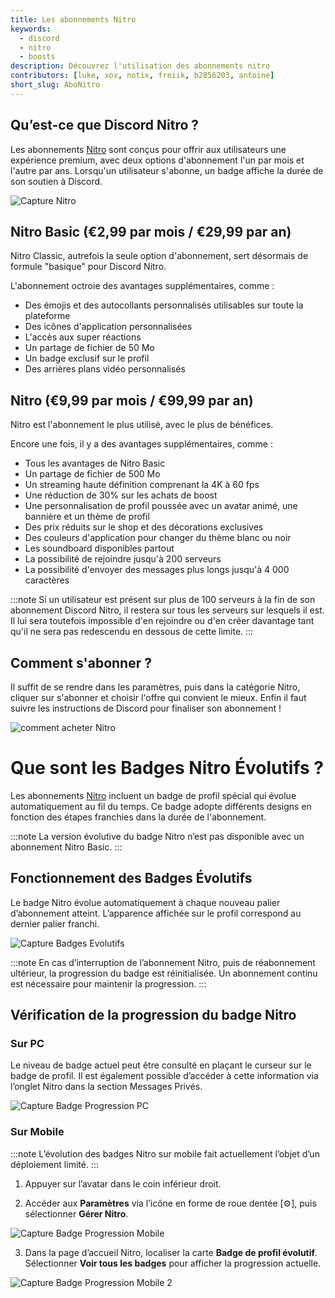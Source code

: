 ```yaml
---
title: Les abonnements Nitro
keywords:
  - discord
  - nitro
  - boosts
description: Découvrez l'utilisation des abonnements nitro
contributors: [luke, xox, notix, freiik, b2856203, antoine]
short_slug: AboNitro
---
```


## Qu’est-ce que Discord Nitro ?
Les abonnements [Nitro](https://discord.com/nitro) sont conçus pour offrir aux utilisateurs une expérience premium, avec deux options d'abonnement l'un par mois et l'autre par ans. Lorsqu'un utilisateur s'abonne, un badge affiche la durée de son soutien à Discord.

![Capture Nitro](https://i.dfr.gg/bRo.png)

## Nitro Basic (€2,99 par mois / €29,99 par an)
Nitro Classic, autrefois la seule option d'abonnement, sert désormais de formule "basique" pour Discord Nitro.

L'abonnement octroie des avantages supplémentaires, comme : 
* Des émojis et des autocollants personnalisés utilisables sur toute la plateforme
* Des icônes d'application personnalisées
* L'accès aux super réactions
* Un partage de fichier de 50 Mo
* Un badge exclusif sur le profil
* Des arrières plans vidéo personnalisés

## Nitro (€9,99 par mois / €99,99 par an)
Nitro est l'abonnement le plus utilisé, avec le plus de bénéfices.

Encore une fois, il y a des avantages supplémentaires, comme :
* Tous les avantages de Nitro Basic
* Un partage de fichier de 500 Mo
* Un streaming haute définition comprenant la 4K à 60 fps
* Une réduction de 30% sur les achats de boost
* Une personnalisation de profil poussée avec un avatar animé, une bannière et un thème de profil
* Des prix réduits sur le shop et des décorations exclusives
* Des couleurs d'application pour changer du thème blanc ou noir
* Les soundboard disponibles partout
* La possibilité de rejoindre jusqu'à 200 serveurs
* La possibilité d'envoyer des messages plus longs jusqu'à 4 000 caractères

:::note 
Si un utilisateur est présent sur plus de 100 serveurs à la fin de son abonnement Discord Nitro, il restera sur tous les serveurs sur lesquels il est. Il lui sera toutefois impossible d'en rejoindre ou d'en créer davantage tant qu'il ne sera pas redescendu en dessous de cette limite. 
:::

## Comment s'abonner ?
Il suffit de se rendre dans les paramètres, puis dans la catégorie Nitro, cliquer sur s'abonner et choisir l'offre qui convient le mieux. Enfin il faut suivre les instructions de Discord pour finaliser son abonnement !

![comment acheter Nitro](https://i.dfr.gg/4aWS.png)

# Que sont les Badges Nitro Évolutifs ?

Les abonnements [Nitro](https://discord.com/nitro) incluent un badge de profil spécial qui évolue automatiquement au fil du temps. Ce badge adopte différents designs en fonction des étapes franchies dans la durée de l'abonnement.

:::note
La version évolutive du badge Nitro n’est pas disponible avec un abonnement Nitro Basic.
:::

## Fonctionnement des Badges Évolutifs
Le badge Nitro évolue automatiquement à chaque nouveau palier d’abonnement atteint. L’apparence affichée sur le profil correspond au dernier palier franchi.

![Capture Badges Evolutifs](https://i.dfr.gg/wHJp.png)

:::note
En cas d’interruption de l’abonnement Nitro, puis de réabonnement ultérieur, la progression du badge est réinitialisée. Un abonnement continu est nécessaire pour maintenir la progression.
:::

## Vérification de la progression du badge Nitro

### Sur PC
Le niveau de badge actuel peut être consulté en plaçant le curseur sur le badge de profil. Il est également possible d’accéder à cette information via l’onglet Nitro dans la section Messages Privés.

![Capture Badge Progression PC](https://i.dfr.gg/UfZL.png)

### Sur Mobile

:::note
L’évolution des badges Nitro sur mobile fait actuellement l’objet d’un déploiement limité.
:::

1. Appuyer sur l’avatar dans le coin inférieur droit.

2. Accéder aux **Paramètres** via l’icône en forme de roue dentée [⚙️], puis sélectionner **Gérer Nitro**.

![Capture Badge Progression Mobile](https://i.dfr.gg/t7e9.png)

3. Dans la page d’accueil Nitro, localiser la carte **Badge de profil évolutif**. Sélectionner **Voir tous les badges** pour afficher la progression actuelle.

![Capture Badge Progression Mobile 2](https://i.dfr.gg/NfTW.png)
